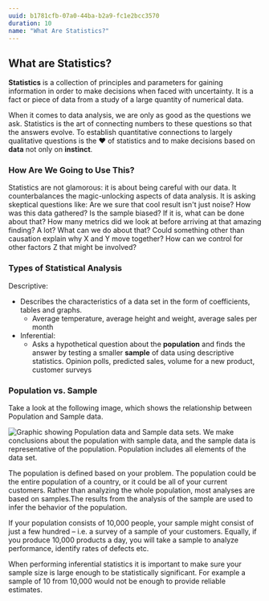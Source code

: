 ```yaml
---
uuid: b1781cfb-07a0-44ba-b2a9-fc1e2bcc3570
duration: 10
name: "What Are Statistics?"
---
```


## What are Statistics?
**Statistics** is a collection of principles and parameters for gaining information in order to make decisions when faced with uncertainty. It is a fact or piece of data from a study of a large quantity of numerical data.

When it comes to data analysis, we are only as good as the questions we ask. Statistics is the art of connecting numbers to these questions so that the answers evolve. To establish quantitative connections to largely qualitative questions is the ❤️ of statistics and to make decisions based on **data** not only on **instinct**.

### How Are We Going to Use This?
Statistics are not glamorous: it is about being careful with our data. It counterbalances the magic-unlocking aspects of data analysis. It is asking skeptical questions like:
Are we sure that cool result isn't just noise?
How was this data gathered? Is the sample biased? If it is, what can be done about that?
How many metrics did we look at before arriving at that amazing finding? A lot? What can we do about that?
Could something other than causation explain why X and Y move together? How can we control for other factors Z that might be involved?

### Types of Statistical Analysis
Descriptive: 
- Describes the characteristics of a data set in the form of coefficients, tables and graphs.
    - Average temperature, average height and weight, average sales per month  
- Inferential:
    - Asks a hypothetical question about the **population** and finds the answer by testing a smaller **sample** of data using descriptive statistics.
Opinion polls, predicted sales, volume for a new product, customer surveys

### Population vs. Sample
Take a look at the following image, which shows the relationship between Population and Sample data. 

![Graphic showing Population data and Sample data sets. We make conclusions about the population with sample data, and the sample data is representative of the population. Population includes all elements of the data set.](https://i.imgur.com/2DL8sjM.png)

The population is defined based on your problem. The population could be the entire population of a country, or it could be all of your current customers. Rather than analyzing the whole population, most analyses are based on samples.The results from the analysis of the sample are used to infer the behavior of the population.

If your population consists of 10,000 people, your sample might consist of just a few hundred – i.e. a survey of a sample of your customers. Equally, if you produce 10,000 products a day, you will take a sample to analyze performance, identify rates of defects etc.

When performing inferential statistics it is important to make sure your sample size is large enough to be statistically significant. For example a sample of 10 from 10,000 would not be enough to provide reliable estimates.


